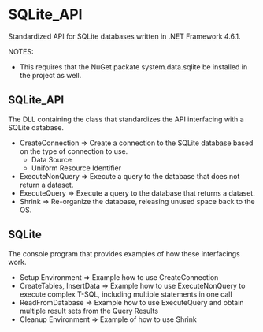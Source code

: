 # SQLite_API
Standardized API for SQLite databases written in .NET Framework 4.6.1.

NOTES:
* This requires that the NuGet packate system.data.sqlite be installed in the project as well.

## SQLite_API
The DLL containing the class that standardizes the API interfacing with a SQLite database.
* CreateConnection => Create a connection to the SQLite database based on the type of connection to use.
  * Data Source
  * Uniform Resource Identifier
* ExecuteNonQuery => Execute a query to the database that does not return a dataset.
* ExecuteQuery => Execute a query to the database that returns a dataset.
* Shrink => Re-organize the database, releasing unused space back to the OS.

## SQLite
The console program that provides examples of how these interfacings work.
* Setup Environment => Example how to use CreateConnection
* CreateTables, InsertData => Example how to use ExecuteNonQuery to execute complex T-SQL, including multiple statements in one call
* ReadFromDatabase => Example how to use ExecuteQuery and obtain multiple result sets from the Query Results
* Cleanup Environment => Example of how to use Shrink